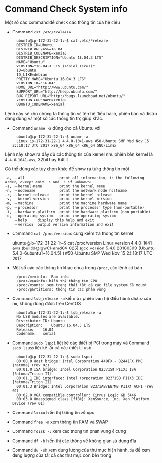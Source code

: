 # Command Check System info

Một số các command để check các thông tin của hệ điều

* Command `cat /etc/*release` 

		ubuntu@ip-172-31-22-1:~$ cat /etc/*release
		DISTRIB_ID=Ubuntu
		DISTRIB_RELEASE=16.04
		DISTRIB_CODENAME=xenial
		DISTRIB_DESCRIPTION="Ubuntu 16.04.3 LTS"
		NAME="Ubuntu"
		VERSION="16.04.3 LTS (Xenial Xerus)"
		ID=ubuntu
		ID_LIKE=debian
		PRETTY_NAME="Ubuntu 16.04.3 LTS"
		VERSION_ID="16.04"
		HOME_URL="http://www.ubuntu.com/"
		SUPPORT_URL="http://help.ubuntu.com/"
		BUG_REPORT_URL="http://bugs.launchpad.net/ubuntu/"
		VERSION_CODENAME=xenial
		UBUNTU_CODENAME=xenial

Lệnh này sẽ cho chúng ta thông tin về tên hệ điều hành, phiên bản và distro đang dùng và một số các thông tin trợ giúp khác.

* Command `uname -a` dùng cho cả Ubuntu với
	
		ubuntu@ip-172-31-22-1:~$ uname -a
		Linux ip-172-31-22-1 4.4.0-1041-aws #50-Ubuntu SMP Wed Nov 15 22:18:17 UTC 2017 x86_64 x86_64 x86_64 GNU/Linux
	
Lệnh này show ra đầy đủ các thông tin của kernel như phiên bản kernel là `4.4.0-1041-aws`, 32bit hay 64bit

Có thể dùng các tùy chọn khác để show ra từng thông tin một

	-a, --all                print all information, in the following order, except omit -p and -i if unknown:
	-s, --kernel-name        print the kernel name
	-n, --nodename           print the network node hostname
	-r, --kernel-release     print the kernel release
	-v, --kernel-version     print the kernel version
	-m, --machine            print the machine hardware name
	-p, --processor          print the processor type (non-portable)
	-i, --hardware-platform  print the hardware platform (non-portable)
	-o, --operating-system   print the operating system
	    --help     display this help and exit
	    --version  output version information and exit

* Command `cat /proc/version`: cũng kiểm tra thông tin kernel

	ubuntu@ip-172-31-22-1:~$ cat /proc/version
	Linux version 4.4.0-1041-aws (buildd@lgw01-amd64-025) (gcc version 5.4.0 20160609 (Ubuntu 5.4.0-6ubuntu1~16.04.5) ) #50-Ubuntu SMP Wed Nov 15 22:18:17 UTC 2017

* Một số các các thông tin khác chưa trong `/proc`, các lệnh cơ bản

		/proc/meminfo:  Ram info
		/proc/cpuinfo: hiển thị thông tin CPU
		/proc/mounts: xem trạng thái tất cả các file system đã mount
		/proc/partitions: thông tin các phân vùng

* Command `lsb_release -a` kiểm tra phiên bản hệ điều hành distro của nó, không dùng được trên CentOS

		ubuntu@ip-172-31-22-1:~$ lsb_release -a
		No LSB modules are available.
		Distributor ID:	Ubuntu
		Description:	Ubuntu 16.04.3 LTS
		Release:	16.04
		Codename:	xenial

* Command `sudo lspci` liệt kê các thiết bị PCI trong máy và Command `sudo lsusb` liệt kê tất cả các thiết bị usb
	
		ubuntu@ip-172-31-22-1:~$ sudo lspci
		00:00.0 Host bridge: Intel Corporation 440FX - 82441FX PMC [Natoma] (rev 02)
		00:01.0 ISA bridge: Intel Corporation 82371SB PIIX3 ISA [Natoma/Triton II]
		00:01.1 IDE interface: Intel Corporation 82371SB PIIX3 IDE [Natoma/Triton II]
		00:01.3 Bridge: Intel Corporation 82371AB/EB/MB PIIX4 ACPI (rev 01)
		00:02.0 VGA compatible controller: Cirrus Logic GD 5446
		00:03.0 Unassigned class [ff80]: XenSource, Inc. Xen Platform Device (rev 01)

* Command `lscpu` hiển thị thông tin về cpu

* Command `free -m` xem thông tin RAM và SWAP

* Command `fdisk -l` xem các thông tin phân vùng ổ cứng

* Command `df -h` hiển thị các thông về không gian sử dụng đĩa

* Command `du -sh` xem dung lượng của thư mục hiện hành, `du` để xem dung lượng của tất cả các thư mục con bên trong










